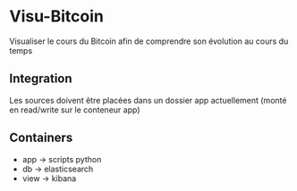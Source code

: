 # Visu-Bitcoin
 Visualiser le cours du Bitcoin afin de comprendre son évolution au cours du temps

## Integration
 Les sources doivent être placées dans un dossier app actuellement (monté en read/write sur le conteneur app)

## Containers
  - app -> scripts python
  - db -> elasticsearch
  - view -> kibana
